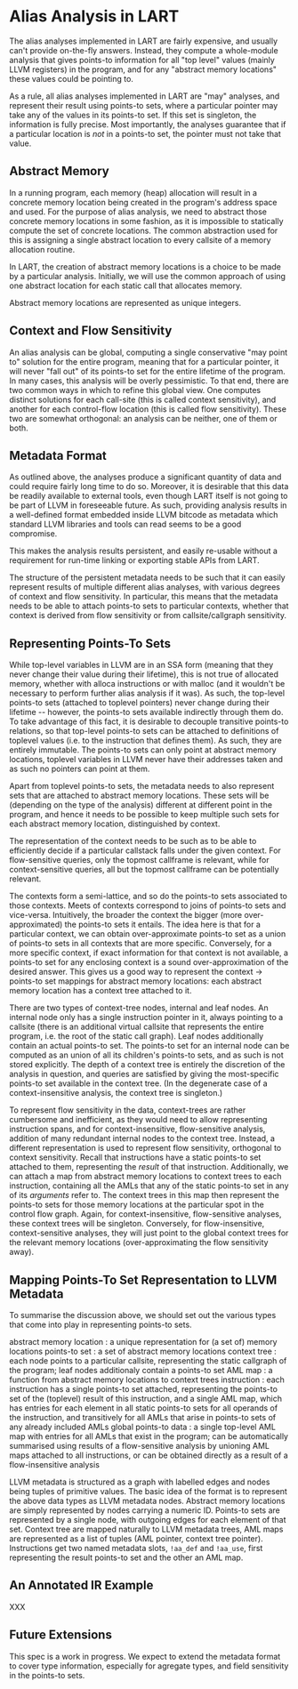 Alias Analysis in LART
======================

The alias analyses implemented in LART are fairly expensive, and usually can't
provide on-the-fly answers. Instead, they compute a whole-module analysis that
gives points-to information for all "top level" values (mainly LLVM registers)
in the program, and for any "abstract memory locations" these values could be
pointing to.

As a rule, all alias analyses implemented in LART are "may" analyses, and
represent their result using points-to sets, where a particular pointer may
take any of the values in its points-to set. If this set is singleton, the
information is fully precise. Most importantly, the analyses guarantee that if
a particular location is *not* in a points-to set, the pointer must not take
that value.

Abstract Memory
---------------

In a running program, each memory (heap) allocation will result in a concrete
memory location being created in the program's address space and used. For the
purpose of alias analysis, we need to abstract those concrete memory locations
in some fashion, as it is impossible to statically compute the set of concrete
locations. The common abstraction used for this is assigning a single abstract
location to every callsite of a memory allocation routine.

In LART, the creation of abstract memory locations is a choice to be made by a
particular analysis. Initially, we will use the common approach of using one
abstract location for each static call that allocates memory.

Abstract memory locations are represented as unique integers.

Context and Flow Sensitivity
----------------------------

An alias analysis can be global, computing a single conservative "may point to"
solution for the entire program, meaning that for a particular pointer, it will
never "fall out" of its points-to set for the entire lifetime of the program.
In many cases, this analysis will be overly pessimistic. To that end, there are
two common ways in which to refine this global view. One computes distinct
solutions for each call-site (this is called context sensitivity), and another
for each control-flow location (this is called flow sensitivity). These two are
somewhat orthogonal: an analysis can be neither, one of them or both.

Metadata Format
---------------

As outlined above, the analyses produce a significant quantity of data and
could require fairly long time to do so. Moreover, it is desirable that this
data be readily available to external tools, even though LART itself is not
going to be part of LLVM in foreseeable future. As such, providing analysis
results in a well-defined format embedded inside LLVM bitcode as metadata which
standard LLVM libraries and tools can read seems to be a good compromise.

This makes the analysis results persistent, and easily re-usable without a
requirement for run-time linking or exporting stable APIs from LART.

The structure of the persistent metadata needs to be such that it can easily
represent results of multiple different alias analyses, with various degrees of
context and flow sensitivity. In particular, this means that the metadata needs
to be able to attach points-to sets to particular contexts, whether that
context is derived from flow sensitivity or from callsite/callgraph
sensitivity.

## Representing Points-To Sets

While top-level variables in LLVM are in an SSA form (meaning that they never
change their value during their lifetime), this is not true of allocated
memory, whether with alloca instructions or with malloc (and it wouldn't be
necessary to perform further alias analysis if it was). As such, the top-level
points-to sets (attached to toplevel pointers) never change during their
lifetime -- however, the points-to sets available indirectly through them do.
To take advantage of this fact, it is desirable to decouple transitive
points-to relations, so that top-level points-to sets can be attached to
definitions of toplevel values (i.e. to the instruction that defines them). As
such, they are entirely immutable. The points-to sets can only point at
abstract memory locations, toplevel variables in LLVM never have their
addresses taken and as such no pointers can point at them.

Apart from toplevel points-to sets, the metadata needs to also represent sets
that are attached to abstract memory locations. These sets will be (depending
on the type of the analysis) different at different point in the program, and
hence it needs to be possible to keep multiple such sets for each abstract
memory location, distinguished by context.

The representation of the context needs to be such as to be able to efficiently
decide if a particular callstack falls under the given context. For
flow-sensitive queries, only the topmost callframe is relevant, while for
context-sensitive queries, all but the topmost callframe can be potentially
relevant.

The contexts form a semi-lattice, and so do the points-to sets associated to
those contexts. Meets of contexts correspond to joins of points-to sets and
vice-versa. Intuitively, the broader the context the bigger (more
over-approximated) the points-to sets it entails. The idea here is that for a
particular context, we can obtain over-approximate points-to set as a union of
points-to sets in all contexts that are more specific. Conversely, for a more
specific context, if exact information for that context is not available, a
points-to set for any enclosing context is a sound over-approximation of the
desired answer. This gives us a good way to represent the context -> points-to
set mappings for abstract memory locations: each abstract memory location has a
context tree attached to it.

There are two types of context-tree nodes, internal and leaf nodes. An internal
node only has a single instruction pointer in it, always pointing to a callsite
(there is an additional virtual callsite that represents the entire program,
i.e. the root of the static call graph). Leaf nodes additionally contain an
actual points-to set. The points-to set for an internal node can be computed as
an union of all its children's points-to sets, and as such is not stored
explicitly. The depth of a context tree is entirely the discretion of the
analysis in question, and queries are satisfied by giving the most-specific
points-to set available in the context tree. (In the degenerate case of a
context-insensitive analysis, the context tree is singleton.)

To represent flow sensitivity in the data, context-trees are rather cumbersome
and inefficient, as they would need to allow representing instruction spans,
and for context-insensitive, flow-sensitive analysis, addition of many
redundant internal nodes to the context tree. Instead, a different
representation is used to represent flow sensitivity, orthogonal to context
sensitivity. Recall that instructions have a static points-to set attached to
them, representing the *result* of that instruction. Additionally, we can
attach a map from abstract memory locations to context trees to each
instruction, containing all the AMLs that any of the static points-to set in
any of its *arguments* refer to. The context trees in this map then represent
the points-to sets for those memory locations at the particular spot in the
control flow graph. Again, for context-insensitive, flow-sensitive analyses,
these context trees will be singleton. Conversely, for flow-insensitive,
context-sensitive analyses, they will just point to the global context trees
for the relevant memory locations (over-approximating the flow sensitivity
away).

## Mapping Points-To Set Representation to LLVM Metadata

To summarise the discussion above, we should set out the various types that
come into play in representing points-to sets.

abstract memory location
:   a unique representation for (a set of) memory locations
points-to set
:   a set of abstract memory locations
context tree
:   each node points to a particular callsite, representing the static
    callgraph of the program; leaf nodes additionaly contain a points-to set
AML map
:   a function from abstract memory locations to context trees
instruction
:   each instruction has a single points-to set attached, representing the
    points-to set of the (toplevel) result of this instruction, and a single
    AML map, which has entries for each element in all static points-to sets
    for all operands of the instruction, and transitively for all AMLs that
    arise in points-to sets of any already included AMLs
global points-to data
:   a single top-level AML map with entries for all AMLs that exist in the
    program; can be automatically summarised using results of a flow-sensitive
    analysis by unioning AML maps attached to all instructions, or can be
    obtained directly as a result of a flow-insensitive analysis

LLVM metadata is structured as a graph with labelled edges and nodes being
tuples of primitive values. The basic idea of the format is to represent the
above data types as LLVM metadata nodes. Abstract memory locations are simply
represented by nodes carrying a numeric ID. Points-to sets are represented by a
single node, with outgoing edges for each element of that set. Context tree are
mapped naturally to LLVM metadata trees, AML maps are represented as a list of
tuples (AML pointer, context tree pointer). Instructions get two named metadata
slots, `!aa_def` and `!aa_use`, first representing the result points-to set and
the other an AML map.

## An Annotated IR Example

XXX

Future Extensions
-----------------

This spec is a work in progress. We expect to extend the metadata format to
cover type information, especially for agregate types, and field sensitivity in
the points-to sets.
